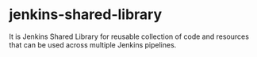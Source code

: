 # jenkins-shared-library
It is Jenkins Shared Library for reusable collection of code and resources that can be used across multiple Jenkins pipelines.
